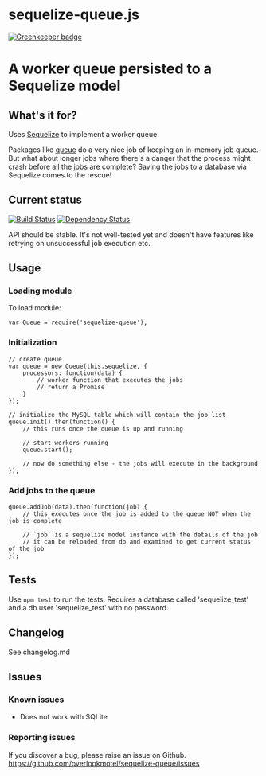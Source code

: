 # sequelize-queue.js

[![Greenkeeper badge](https://badges.greenkeeper.io/overlookmotel/sequelize-queue.svg)](https://greenkeeper.io/)

# A worker queue persisted to a Sequelize model

## What's it for?

Uses [Sequelize](http://sequelizejs.com/) to implement a worker queue.

Packages like [queue](https://www.npmjs.org/package/queue) do a very nice job of keeping an in-memory job queue. But what about longer jobs where there's a danger that the process might crash before all the jobs are complete? Saving the jobs to a database via Sequelize comes to the rescue!

## Current status

[![Build Status](https://secure.travis-ci.org/overlookmotel/sequelize-queue.png?branch=master)](http://travis-ci.org/overlookmotel/sequelize-queue)
[![Dependency Status](https://david-dm.org/overlookmotel/sequelize-queue.png)](https://david-dm.org/overlookmotel/sequelize-queue)

API should be stable. It's not well-tested yet and doesn't have features like retrying on unsuccessful job execution etc.

## Usage

### Loading module

To load module:

	var Queue = require('sequelize-queue');

### Initialization

	// create queue
	var queue = new Queue(this.sequelize, {
		processors: function(data) {
			// worker function that executes the jobs
			// return a Promise
		}
	});
	
	// initialize the MySQL table which will contain the job list
	queue.init().then(function() {
		// this runs once the queue is up and running
		
		// start workers running
		queue.start();
		
		// now do something else - the jobs will execute in the background
	});

### Add jobs to the queue

	queue.addJob(data).then(function(job) {
		// this executes once the job is added to the queue NOT when the job is complete
		
		// `job` is a sequelize model instance with the details of the job
		// it can be reloaded from db and examined to get current status of the job
	});

## Tests

Use `npm test` to run the tests.
Requires a database called 'sequelize_test' and a db user 'sequelize_test' with no password.

## Changelog

See changelog.md

## Issues

### Known issues

* Does not work with SQLite

### Reporting issues

If you discover a bug, please raise an issue on Github. https://github.com/overlookmotel/sequelize-queue/issues
